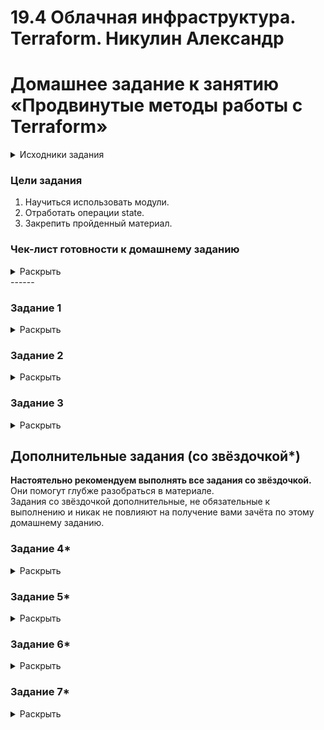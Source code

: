 # 19.4 Облачная инфраструктура. Terraform.  Никулин Александр
# Домашнее задание к занятию «Продвинутые методы работы с Terraform»

<details>
  <summary>Исходники задания</summary>

  # hw-04
  https://github.com/netology-code/ter-homeworks/blob/main/04/hw-04.md
</details>

### Цели задания

1. Научиться использовать модули.
2. Отработать операции state.
3. Закрепить пройденный материал.


### Чек-лист готовности к домашнему заданию
<details>
  <summary>Раскрыть</summary>

  1. Зарегистрирован аккаунт в Yandex Cloud. Использован промокод на грант.
  2. Установлен инструмент Yandex CLI.
  3. Исходный код для выполнения задания расположен в директории [**04/src**](https://github.com/netology-code/ter-homeworks/tree/main/04/src).
  4. Любые ВМ, использованные при выполнении задания, должны быть прерываемыми, для экономии средств.

</details>
------

### Задание 1
<details>
  <summary>Раскрыть</summary>

  1. Возьмите из [демонстрации к лекции готовый код](https://github.com/netology-code/ter-homeworks/tree/main/04/demonstration1) для создания с помощью двух вызовов remote-модуля -> двух ВМ, относящихся к разным проектам(marketing и analytics) используйте labels для обозначения принадлежности.  В файле cloud-init.yml необходимо использовать переменную для ssh-ключа вместо хардкода. Передайте ssh-ключ в функцию template_file в блоке vars ={} .
  Воспользуйтесь [**примером**](https://grantorchard.com/dynamic-cloudinit-content-with-terraform-file-templates/). Обратите внимание, что ssh-authorized-keys принимает в себя список, а не строку.
  3. Добавьте в файл cloud-init.yml установку nginx.
  4. Предоставьте скриншот подключения к консоли и вывод команды ```sudo nginx -t```, скриншот консоли ВМ yandex cloud с их метками. Откройте terraform console и предоставьте скриншот содержимого модуля. Пример: > module.marketing_vm
     >
     > ![image](https://github.com/user-attachments/assets/8b69a211-c93b-403f-9916-4f71a91c8740)
     > ![image](https://github.com/user-attachments/assets/5916a996-5dcc-4b06-9a02-99ee07772932)
     > ![image](https://github.com/user-attachments/assets/fec3d5d7-0c35-4d30-b7d1-0f544505d7aa)
     > ![image](https://github.com/user-attachments/assets/089af575-e404-4632-b02f-076d753122ed)
  5. [Tag Solution-1](https://github.com/ADNikulin/hw-04/tree/solution-1)

</details>

### Задание 2
<details>
  <summary>Раскрыть</summary>

  1. Напишите локальный модуль vpc, который будет создавать 2 ресурса: **одну** сеть и **одну** подсеть в зоне, объявленной при вызове модуля, например: ```ru-central1-a```.
     > ![image](https://github.com/user-attachments/assets/d6052cfc-9e0a-4270-af25-d591e2031669) \
     > ![image](https://github.com/user-attachments/assets/3e325017-8dfa-4ed5-a311-5a6deae1e3ca)

  2. Вы должны передать в модуль переменные с названием сети, zone и v4_cidr_blocks.
     > ![image](https://github.com/user-attachments/assets/2b4d7936-2e5e-4e03-acff-b88c2929d1e4)

  3. Модуль должен возвращать в root module с помощью output информацию о yandex_vpc_subnet. Пришлите скриншот информации из terraform console о своем модуле. Пример: > module.vpc_dev
     > ![image](https://github.com/user-attachments/assets/4ffdfd6b-0cf0-4904-8bb4-27f526c81c44) \
     > ![image](https://github.com/user-attachments/assets/69af52cb-6d27-474c-bd12-91b324a70d51)

  4. Замените ресурсы yandex_vpc_network и yandex_vpc_subnet созданным модулем. Не забудьте передать необходимые параметры сети из модуля vpc в модуль с виртуальной машиной.
     > ![image](https://github.com/user-attachments/assets/a0ecd140-b8a8-48f5-a412-6a7806b246ec) \
     > ![image](https://github.com/user-attachments/assets/bdf480e0-d9e4-4c54-afec-d75de48415a3) \
     > ![image](https://github.com/user-attachments/assets/95b188ec-43c0-417d-bfac-c7208ae1d5ad) \
     > ![image](https://github.com/user-attachments/assets/b33ba161-bcf6-4dae-b6d9-f64f595273a1) 

  5. Сгенерируйте документацию к модулю с помощью terraform-docs.
     > [пример](https://github.com/ADNikulin/hw-04/blob/solution-2/requiremets.md)

  6. [Tag Solution-2](https://github.com/ADNikulin/hw-04/tree/solution-2)

</details>

### Задание 3
<details>
  <summary>Раскрыть</summary>

  1. Выведите список ресурсов в стейте.
     > ![image](https://github.com/user-attachments/assets/e813d5bf-d5da-4bc1-bda7-3258f86a17d5)

  3. Полностью удалите из стейта модуль vpc.
     > ![image](https://github.com/user-attachments/assets/fc5048d6-5fd1-4cdb-95c7-6a51c9ec5e02)

  5. Полностью удалите из стейта модуль vm.
     > ![image](https://github.com/user-attachments/assets/e01d45ee-c8ed-434e-8af2-036bb0afa76f)

  7. Импортируйте всё обратно. Проверьте terraform plan. Значимых(!!) изменений быть не должно.
     > ![image](https://github.com/user-attachments/assets/d36f3441-de77-4c6f-9da7-de54c651c68a) \
     > ![image](https://github.com/user-attachments/assets/19e017b6-f533-4d80-984b-eebfc085ddcd) \
     > ![image](https://github.com/user-attachments/assets/86071a80-c12d-4b9b-91c7-a678bf573419) \
     > ![image](https://github.com/user-attachments/assets/ed17998e-3ba8-4398-aba7-d3fcb0153421) \
     > ![image](https://github.com/user-attachments/assets/08509649-c562-49ef-a15a-ae3a6d64cbd3)

  8. [Tag Solution-3](https://github.com/ADNikulin/hw-04/tree/solution-3)
</details>

## Дополнительные задания (со звёздочкой*)

**Настоятельно рекомендуем выполнять все задания со звёздочкой.**   Они помогут глубже разобраться в материале.   
Задания со звёздочкой дополнительные, не обязательные к выполнению и никак не повлияют на получение вами зачёта по этому домашнему заданию. 


### Задание 4*
<details>
  <summary>Раскрыть</summary>

  1. Измените модуль vpc так, чтобы он мог создать подсети во всех зонах доступности, переданных в переменной типа list(object) при вызове модуля.  
    
  Пример вызова
  ```
  module "vpc_prod" {
    source       = "./vpc"
    env_name     = "production"
    subnets = [
      { zone = "ru-central1-a", cidr = "10.0.1.0/24" },
      { zone = "ru-central1-b", cidr = "10.0.2.0/24" },
      { zone = "ru-central1-c", cidr = "10.0.3.0/24" },
    ]
  }

  module "vpc_dev" {
    source       = "./vpc"
    env_name     = "develop"
    subnets = [
      { zone = "ru-central1-a", cidr = "10.0.1.0/24" },
    ]
  }
  ```

  Предоставьте код, план выполнения, результат из консоли YC.

  > Сделал примитивный вариант: где нет проверок на уникальность элементов из входящего массива. и + исправил выходные данные
  > ![image](https://github.com/user-attachments/assets/a57f3e16-f82f-4f20-a0db-14136eb64299) \
  > ![image](https://github.com/user-attachments/assets/2d909487-8cf3-4ec0-89f3-56c43558fd4d) \
  > ![image](https://github.com/user-attachments/assets/3d423b25-a971-434c-b829-e1d1e0dbb632) \
  > ![image](https://github.com/user-attachments/assets/ffc1e675-2578-42cb-a2ae-459cfdfda72b) \
  > ![image](https://github.com/user-attachments/assets/2659aaba-7f7e-4bc3-a131-794d19d3b36f) \

  
  > [Tag Solution-4](https://github.com/ADNikulin/hw-04/tree/solution-4)

</details>

### Задание 5*
<details>
  <summary>Раскрыть</summary>

  1. Напишите модуль для создания кластера managed БД Mysql в Yandex Cloud с одним или несколькими(2 по умолчанию) хостами в зависимости от переменной HA=true или HA=false. Используйте ресурс yandex_mdb_mysql_cluster: передайте имя кластера и id сети.
  2. Напишите модуль для создания базы данных и пользователя в уже существующем кластере managed БД Mysql. Используйте ресурсы yandex_mdb_mysql_database и yandex_mdb_mysql_user: передайте имя базы данных, имя пользователя и id кластера при вызове модуля.
  3. Используя оба модуля, создайте кластер example из одного хоста, а затем добавьте в него БД test и пользователя app. Затем измените переменную и превратите сингл хост в кластер из 2-х серверов.
  4. Предоставьте план выполнения и по возможности результат. Сразу же удаляйте созданные ресурсы, так как кластер может стоить очень дорого. Используйте минимальную конфигурацию.
  5. [Tag Solution-5](https://github.com/ADNikulin/hw-04/tree/solution-5)

</details>

### Задание 6*
<details>
  <summary>Раскрыть</summary>

  1. Используя готовый yandex cloud terraform module и пример его вызова(examples/simple-bucket): https://github.com/terraform-yc-modules/terraform-yc-s3 .
  Создайте и не удаляйте для себя s3 бакет размером 1 ГБ(это бесплатно), он пригодится вам в ДЗ к 5 лекции.
  2. Tag Solution-6
   
</details>

### Задание 7*
<details>
  <summary>Раскрыть</summary>

  1. Разверните у себя локально vault, используя docker-compose.yml в проекте.
     > ![image](https://github.com/user-attachments/assets/333b43eb-8077-48f4-a28f-1b8120359e15)
     > ![image](https://github.com/user-attachments/assets/7ad8d8b6-cf96-4b77-8acc-f5b4b206b74d)
  2. Для входа в web-интерфейс и авторизации terraform в vault используйте токен "education".
     > ![image](https://github.com/user-attachments/assets/21d0acc8-6f4f-4fe9-8f13-c19fad1e4c59)
     
  3. Создайте новый секрет по пути http://127.0.0.1:8200/ui/vault/secrets/secret/create
     Path: example  
     secret data key: test 
     secret data value: congrats!
     > ![image](https://github.com/user-attachments/assets/489cd5a5-e8d0-4f89-970d-771a54d22e55)

  4. Считайте этот секрет с помощью terraform и выведите его в output по примеру:
     ```
     provider "vault" {
      address = "http://<IP_ADDRESS>:<PORT_NUMBER>"
      skip_tls_verify = true
      token = "education"
     }

     data "vault_generic_secret" "vault_example"{
      path = "secret/example"
     }

     output "vault_example" {
      value = "${nonsensitive(data.vault_generic_secret.vault_example.data)}"
     } 

     Можно обратиться не к словарю, а конкретному ключу:
     terraform console: >nonsensitive(data.vault_generic_secret.vault_example.data.<имя ключа в секрете>)
     ```
     > ![image](https://github.com/user-attachments/assets/f577400e-7fe2-488a-9290-d8d3ff0f0f0e)
     > ![image](https://github.com/user-attachments/assets/988ac74a-4623-45ec-b6c8-7a2a5dcbc03e)

  5. Попробуйте самостоятельно разобраться в документации и записать новый секрет в vault с помощью terraform.
     > ![image](https://github.com/user-attachments/assets/ac735fbd-758f-4dc7-9172-b8ca9a36d76d)
     > ![image](https://github.com/user-attachments/assets/4167fb0f-5121-4829-997c-db28a2456d97)
     > ![image](https://github.com/user-attachments/assets/c01893fd-d246-4ea6-b0ce-cd688fd77a3a)

  7. [Tag Solution-7](https://github.com/ADNikulin/hw-04/tree/solution-7)
   
</details>
